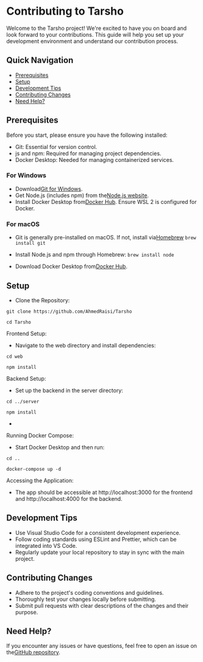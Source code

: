 # Contributing to Tarsho

Welcome to the Tarsho project! We're excited to have you on board and look forward to your contributions. This guide will help you set up your development environment and understand our contribution process.

## Quick Navigation

- [Prerequisites](#prerequisites)
- [Setup](#setup)
- [Development Tips](#development-tips)
- [Contributing Changes](#contributing-changes)
- [Need Help?](#need-help)

## Prerequisites

Before you start, please ensure you have the following installed:

- Git: Essential for version control.
- js and npm: Required for managing project dependencies.
- Docker Desktop: Needed for managing containerized services.

### For Windows

- Download[Git for Windows](https://git-scm.com/download/win).
- Get Node.js (includes npm) from the[Node.js website](https://nodejs.org/en/).
- Install Docker Desktop from[Docker Hub](https://www.docker.com/products/docker-desktop). Ensure WSL 2 is configured for Docker.

### For macOS

- Git is generally pre-installed on macOS. If not, install via[Homebrew](https://brew.sh/)
```brew install git```

- Install Node.js and npm through Homebrew:
```brew install node```

- Download Docker Desktop from[Docker Hub](https://www.docker.com/products/docker-desktop).

## Setup

- Clone the Repository:

```git clone https://github.com/AhmedRaisi/Tarsho```

```cd Tarsho```

Frontend Setup:

- Navigate to the web directory and install dependencies:

```cd web```

```npm install```


Backend Setup:

- Set up the backend in the server directory:

```cd ../server```

```npm install```

-

Running Docker Compose:

- Start Docker Desktop and then run:

```cd ..```

```docker-compose up -d```

Accessing the Application:

- The app should be accessible at http://localhost:3000 for the frontend and http://localhost:4000 for the backend.

## Development Tips

- Use Visual Studio Code for a consistent development experience.
- Follow coding standards using ESLint and Prettier, which can be integrated into VS Code.
- Regularly update your local repository to stay in sync with the main project.

## Contributing Changes

- Adhere to the project's coding conventions and guidelines.
- Thoroughly test your changes locally before submitting.
- Submit pull requests with clear descriptions of the changes and their purpose.

## Need Help?

If you encounter any issues or have questions, feel free to open an issue on the[GitHub repository](https://github.com/AhmedRaisi/Tarsho).